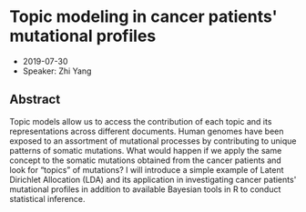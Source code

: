 # Topic modeling in cancer patients' mutational profiles

* 2019-07-30
* Speaker: Zhi Yang

## Abstract

Topic models allow us to access the contribution of each topic and its
representations across different documents. Human genomes have been
exposed to an assortment of mutational processes by contributing to
unique patterns of somatic mutations. What would happen if we apply
the same concept to the somatic mutations obtained from the cancer
patients and look for “topics” of mutations? I will introduce a simple
example of Latent Dirichlet Allocation (LDA) and its application in
investigating cancer patients' mutational profiles in addition to
available Bayesian tools in R to conduct statistical inference.